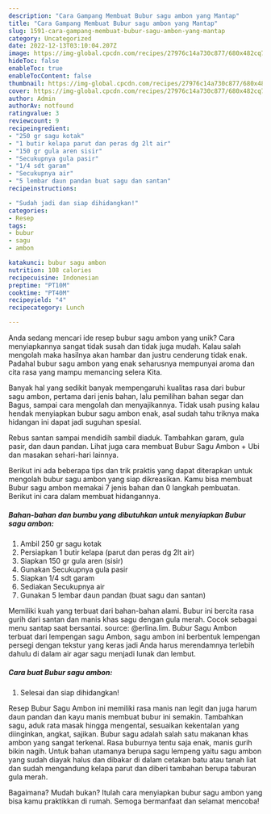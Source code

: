 ```yaml
---
description: "Cara Gampang Membuat Bubur sagu ambon yang Mantap"
title: "Cara Gampang Membuat Bubur sagu ambon yang Mantap"
slug: 1591-cara-gampang-membuat-bubur-sagu-ambon-yang-mantap
category: Uncategorized
date: 2022-12-13T03:10:04.207Z
image: https://img-global.cpcdn.com/recipes/27976c14a730c877/680x482cq70/bubur-sagu-ambon-foto-resep-utama.jpg
hideToc: false
enableToc: true
enableTocContent: false
thumbnail: https://img-global.cpcdn.com/recipes/27976c14a730c877/680x482cq70/bubur-sagu-ambon-foto-resep-utama.jpg
cover: https://img-global.cpcdn.com/recipes/27976c14a730c877/680x482cq70/bubur-sagu-ambon-foto-resep-utama.jpg
author: Admin
authorAv: notfound
ratingvalue: 3
reviewcount: 9
recipeingredient:
- "250 gr sagu kotak"
- "1 butir kelapa parut dan peras dg 2lt air"
- "150 gr gula aren sisir"
- "Secukupnya gula pasir"
- "1/4 sdt garam"
- "Secukupnya air"
- "5 lembar daun pandan buat sagu dan santan"
recipeinstructions:

- "Sudah jadi dan siap dihidangkan!"
categories:
- Resep
tags:
- bubur
- sagu
- ambon

katakunci: bubur sagu ambon 
nutrition: 108 calories
recipecuisine: Indonesian
preptime: "PT10M"
cooktime: "PT40M"
recipeyield: "4"
recipecategory: Lunch

---
```





Anda sedang mencari ide resep bubur sagu ambon yang unik? Cara menyiapkannya sangat tidak susah dan tidak juga mudah. Kalau salah mengolah maka hasilnya akan hambar dan justru cenderung tidak enak. Padahal bubur sagu ambon yang enak seharusnya mempunyai aroma dan cita rasa yang mampu memancing selera Kita.





Banyak hal yang sedikit banyak mempengaruhi kualitas rasa dari bubur sagu ambon, pertama dari jenis bahan, lalu pemilihan bahan segar dan Bagus, sampai cara mengolah dan menyajikannya. Tidak usah pusing kalau hendak menyiapkan bubur sagu ambon enak,      asal sudah tahu triknya maka hidangan ini dapat jadi suguhan spesial.














Rebus santan sampai mendidih sambil diaduk. Tambahkan garam, gula pasir, dan daun pandan. Lihat juga cara membuat Bubur Sagu Ambon + Ubi dan masakan sehari-hari lainnya.






Berikut ini ada beberapa tips dan trik praktis yang dapat diterapkan untuk mengolah bubur sagu ambon yang siap dikreasikan. Kamu bisa membuat Bubur sagu ambon memakai 7 jenis bahan dan 0 langkah pembuatan. Berikut ini cara dalam membuat hidangannya.

<!--inarticleads1-->

##### Bahan-bahan dan bumbu yang dibutuhkan untuk menyiapkan Bubur sagu ambon:

1. Ambil 250 gr sagu kotak
1. Persiapkan 1 butir kelapa (parut dan peras dg 2lt air)
1. Siapkan 150 gr gula aren (sisir)
1. Gunakan Secukupnya gula pasir
1. Siapkan 1/4 sdt garam
1. Sediakan Secukupnya air
1. Gunakan 5 lembar daun pandan (buat sagu dan santan)


Memiliki kuah yang terbuat dari bahan-bahan alami. Bubur ini bercita rasa gurih dari santan dan manis khas sagu dengan gula merah. Cocok sebagai menu santap saat bersantai. source: @erlina.lim. Bubur Sagu Ambon terbuat dari lempengan sagu Ambon, sagu ambon ini berbentuk lempengan persegi dengan tekstur yang keras jadi Anda harus merendamnya terlebih dahulu di dalam air agar sagu menjadi lunak dan lembut. 

<!--inarticleads2-->

##### Cara buat Bubur sagu ambon:


1. Selesai dan siap dihidangkan!

Resep Bubur Sagu Ambon ini memiliki rasa manis nan legit dan juga harum daun pandan dan kayu manis membuat bubur ini semakin. Tambahkan sagu, aduk rata masak hingga mengental, sesuaikan kekentalan yang diinginkan, angkat, sajikan. Bubur sagu adalah salah satu makanan khas ambon yang sangat terkenal. Rasa buburnya tentu saja enak, manis gurih bikin nagih. Untuk bahan utamanya berupa sagu lempeng yaitu sagu ambon yang sudah diayak halus dan dibakar di dalam cetakan batu atau tanah liat dan sudah mengandung kelapa parut dan diberi tambahan berupa taburan gula merah. 

Bagaimana? Mudah bukan? Itulah cara menyiapkan bubur sagu ambon yang bisa kamu praktikkan di rumah. Semoga bermanfaat dan selamat mencoba!
